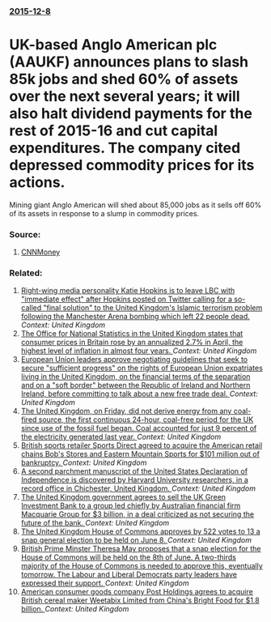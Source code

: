 ### [2015-12-8](/news/2015/12/8/index.md)

# UK-based Anglo American plc (AAUKF) announces plans to slash 85k jobs and shed 60% of assets over the next several years; it will also halt dividend payments for the rest of 2015-16 and cut capital expenditures.  The company cited depressed commodity prices for its actions. 

Mining giant Anglo American will shed about 85,000 jobs as it sells off 60% of its assets in response to a slump in commodity prices. 


### Source:

1. [CNNMoney](http://money.cnn.com/2015/12/08/news/companies/anglo-american-85000-jobs/)

### Related:

1. [Right-wing media personality Katie Hopkins is to leave LBC with "immediate effect" after Hopkins posted on Twitter calling for a so-called "final solution" to the United Kingdom's Islamic terrorism problem following the Manchester Arena bombing which left 22 people dead. ](/news/2017/05/26/right-wing-media-personality-katie-hopkins-is-to-leave-lbc-with-immediate-effect-after-hopkins-posted-on-twitter-calling-for-a-so-called.md) _Context: United Kingdom_
2. [The Office for National Statistics in the United Kingdom states that consumer prices in Britain rose by an annualized 2.7% in April, the highest level of inflation in almost four years. ](/news/2017/05/16/the-office-for-national-statistics-in-the-united-kingdom-states-that-consumer-prices-in-britain-rose-by-an-annualized-2-7-in-april-the-hig.md) _Context: United Kingdom_
3. [European Union leaders approve negotiating guidelines that seek to secure "sufficient progress" on the rights of European Union expatriates living in the United Kingdom, on the financial terms of the separation and on a "soft border" between the Republic of Ireland and Northern Ireland, before committing to talk about a new free trade deal. ](/news/2017/04/29/european-union-leaders-approve-negotiating-guidelines-that-seek-to-secure-sufficient-progress-on-the-rights-of-european-union-expatriates.md) _Context: United Kingdom_
4. [The United Kingdom, on Friday, did not derive energy from any coal-fired source, the first continuous 24-hour, coal-free period for the UK since use of the fossil fuel began. Coal accounted for just 9 percent of the electricity generated last year. ](/news/2017/04/22/the-united-kingdom-on-friday-did-not-derive-energy-from-any-coal-fired-source-the-first-continuous-24-hour-coal-free-period-for-the-uk-s.md) _Context: United Kingdom_
5. [British sports retailer Sports Direct agreed to acquire the American retail chains Bob's Stores and Eastern Mountain Sports for $101 million out of bankruptcy. ](/news/2017/04/21/british-sports-retailer-sports-direct-agreed-to-acquire-the-american-retail-chains-bob-s-stores-and-eastern-mountain-sports-for-101-million.md) _Context: United Kingdom_
6. [A second parchment manuscript of the United States Declaration of Independence is discovered by Harvard University researchers, in a record office in Chichester, United Kingdom. ](/news/2017/04/21/a-second-parchment-manuscript-of-the-united-states-declaration-of-independence-is-discovered-by-harvard-university-researchers-in-a-record.md) _Context: United Kingdom_
7. [The United Kingdom government agrees to sell the UK Green Investment Bank to a group led chiefly by Australian financial firm Macquarie Group for $3 billion, in a deal criticized as not securing the future of the bank. ](/news/2017/04/20/the-united-kingdom-government-agrees-to-sell-the-uk-green-investment-bank-to-a-group-led-chiefly-by-australian-financial-firm-macquarie-grou.md) _Context: United Kingdom_
8. [The United Kingdom House of Commons approves by 522 votes to 13 a snap general election to be held on June 8. ](/news/2017/04/19/the-united-kingdom-house-of-commons-approves-by-522-votes-to-13-a-snap-general-election-to-be-held-on-june-8.md) _Context: United Kingdom_
9. [British Prime Minster Theresa May proposes that a snap election for the House of Commons will be held on the 8th of June. A two-thirds majority of the House of Commons is needed to approve this, eventually tomorrow. The Labour and Liberal Democrats party leaders have expressed their support. ](/news/2017/04/18/british-prime-minster-theresa-may-proposes-that-a-snap-election-for-the-house-of-commons-will-be-held-on-the-8th-of-june-a-two-thirds-major.md) _Context: United Kingdom_
10. [American consumer goods company Post Holdings agrees to acquire British cereal maker Weetabix Limited from China's Bright Food for $1.8 billion. ](/news/2017/04/18/american-consumer-goods-company-post-holdings-agrees-to-acquire-british-cereal-maker-weetabix-limited-from-china-s-bright-food-for-1-8-bill.md) _Context: United Kingdom_
